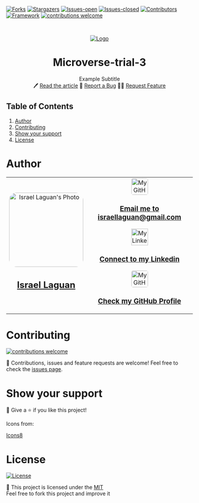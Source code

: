 <!-- PROJECT SHIELDS -->
[![Forks][forks-shield]][forks-url]
[![Stargazers][stars-shield]][stars-url]
[![Issues-open][issues-open-shield]][issues-url]
[![Issues-closed][issues-closed-shield]][issues-url]
[![Contributors][contributors-shield]][contributors-url]
[![Framework][badge-framework]][framework-url]
[![contributions welcome][contributions-welcome]][issues-url]

<!-- PROJECT LOGO -->
<br />
<p align="center">
  <a href="https://">
	  <img src="https://img.icons8.com/color/96/000000/full-image.png" alt="Logo"/>
  </a>

  <h1 align="center">
	Microverse-trial-3
  </h1>

  <p align="center">
    Example Subtitle
    <br />
	  🖊️
    <a href="https://">Read the article</a>
    🐞
    <a href="https://github.com/Israel-Laguan/microverse-trial-3/issues">Report a Bug</a>
    🙋‍♂️
    <a href="https://github.com/Israel-Laguan/microverse-trial-3/issues">Request Feature</a>
  </p>
</p>

## Table of Contents

1. [Author](#author)
2. [Contributing](#contributing)
3. [Show your support](#show-your-support)
4. [License](#license)

# Author

<table style="width:100%">
  <tr>
    <td>
        <div align="center">
            <a href="./docs/img/photo.png" target="_blank" rel="author">
                <img src="https://avatars2.githubusercontent.com/u/36519478?s=460&v=4" style="border-radius: 10%; min-width: 100px;" alt="Israel Laguan's Photo" width="200px">
            </a>
            <h2>
                <a href="https://israel-laguan.github.io/" target="_blank" rel="author">
                    Israel Laguan
                </a>
            </h2>
        </div>
    </td>
    <td>
        <div align="center">
            <a href="mailto:israellaguan@gmail.com" target="_blank" rel="author">
                <img src="https://img.icons8.com/color/48/000000/message-squared.png" style="border-radius: 10%" alt="My GitHub" height="45px">
                <h3>
                    Email me to 
                    <a href="mailto:israellaguan@gmail.com">
                        israellaguan@gmail.com
                    </a>
                </h3>
            </a>
            <a href="https://www.linkedin.com/in/israellaguan/" target="_blank" rel="author">
                <img src="https://img.icons8.com/color/48/000000/linkedin.png" alt="My Linkedin" height="45px">
                <h3>
                    Connect to my Linkedin
                </h3>
            </a>
            <a href="https://github.com/Israel-Laguan" target="_blank" rel="author">
                <img src="https://img.icons8.com/color/48/000000/github--v1.png" 
			style="border-radius: 10%" alt="My GitHub" height="45px"
		>
                <h3>
                    Check my GitHub Profile
                </h3>
            </a>
        </div>
    </td>
  </tr>
</table> 

# Contributing

[![contributions welcome][contributions-welcome]][issues-url]

🤝 Contributions, issues and feature requests are welcome!
Feel free to check the [issues page][issues-url].

# Show your support

🤗 Give a ⭐️ if you like this project!

Icons from:

<a href="https://icons8.com/icon/13917/full-image">Icons8</a>

# License

[![License][badge-license]](http://badges.mit-license.org)

📝 This project is licensed under the [MIT](LICENSE)\
Feel free to fork this project and improve it

<!-- MARKDOWN LINKS & IMAGES -->
[contributors-shield]: https://img.shields.io/github/contributors/Israel-Laguan/microverse-trial-3?style=for-the-badge
[contributors-url]: https://github.com/Israel-Laguan/microverse-trial-3/graphs/contributors
[forks-shield]: https://img.shields.io/github/forks/Israel-Laguan/microverse-trial-3?style=for-the-badge
[forks-url]: https://github.com/Israel-Laguan/microverse-trial-3/network/members
[stars-shield]: https://img.shields.io/github/stars/Israel-Laguan/microverse-trial-3?style=for-the-badge
[stars-url]: https://github.com/Israel-Laguan/microverse-trial-3/stargazers
[issues-open-shield]: https://img.shields.io/github/issues/Israel-Laguan/microverse-trial-3?style=for-the-badge
[issues-url]: https://github.com/Israel-Laguan/microverse-trial-3/issues
[issues-closed-shield]: https://img.shields.io/github/issues-closed/Israel-Laguan/microverse-trial-3?style=for-the-badge
[badge-framework]: https://img.shields.io/badge/framework-here-9cf?style=for-the-badge
[framework-url]: https://google.com
[contributions-welcome]: https://img.shields.io/badge/contributions-welcome-brightgreen.svg?style=for-the-badge
[badge-license]: https://img.shields.io/:license-mit-blue.svg?style=for-the-badge
